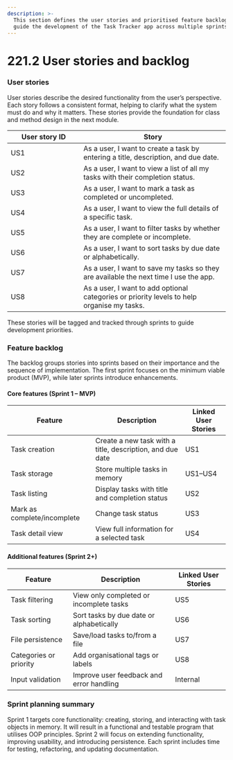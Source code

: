 ```yaml
---
description: >-
  This section defines the user stories and prioritised feature backlog that
  guide the development of the Task Tracker app across multiple sprints.
---
```


# 221.2 User stories and backlog

### User stories

User stories describe the desired functionality from the user’s perspective. Each story follows a consistent format, helping to clarify what the system must do and why it matters. These stories provide the foundation for class and method design in the next module.

<table><thead><tr><th width="151.72265625">User story ID</th><th>Story</th></tr></thead><tbody><tr><td>US1</td><td>As a user, I want to create a task by entering a title, description, and due date.</td></tr><tr><td>US2</td><td>As a user, I want to view a list of all my tasks with their completion status.</td></tr><tr><td>US3</td><td>As a user, I want to mark a task as completed or uncompleted.</td></tr><tr><td>US4</td><td>As a user, I want to view the full details of a specific task.</td></tr><tr><td>US5</td><td>As a user, I want to filter tasks by whether they are complete or incomplete.</td></tr><tr><td>US6</td><td>As a user, I want to sort tasks by due date or alphabetically.</td></tr><tr><td>US7</td><td>As a user, I want to save my tasks so they are available the next time I use the app.</td></tr><tr><td>US8</td><td>As a user, I want to add optional categories or priority levels to help organise my tasks.</td></tr></tbody></table>

These stories will be tagged and tracked through sprints to guide development priorities.

### Feature backlog

The backlog groups stories into sprints based on their importance and the sequence of implementation. The first sprint focuses on the minimum viable product (MVP), while later sprints introduce enhancements.

#### Core features (Sprint 1 – MVP)

| Feature                     | Description                                               | Linked User Stories |
| --------------------------- | --------------------------------------------------------- | ------------------- |
| Task creation               | Create a new task with a title, description, and due date | US1                 |
| Task storage                | Store multiple tasks in memory                            | US1–US4             |
| Task listing                | Display tasks with title and completion status            | US2                 |
| Mark as complete/incomplete | Change task status                                        | US3                 |
| Task detail view            | View full information for a selected task                 | US4                 |

#### Additional features (Sprint 2+)

| Feature                | Description                              | Linked User Stories |
| ---------------------- | ---------------------------------------- | ------------------- |
| Task filtering         | View only completed or incomplete tasks  | US5                 |
| Task sorting           | Sort tasks by due date or alphabetically | US6                 |
| File persistence       | Save/load tasks to/from a file           | US7                 |
| Categories or priority | Add organisational tags or labels        | US8                 |
| Input validation       | Improve user feedback and error handling | Internal            |

### Sprint planning summary

Sprint 1 targets core functionality: creating, storing, and interacting with task objects in memory. It will result in a functional and testable program that utilises OOP principles. Sprint 2 will focus on extending functionality, improving usability, and introducing persistence. Each sprint includes time for testing, refactoring, and updating documentation.
